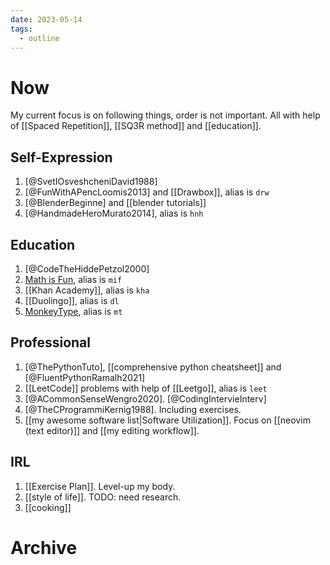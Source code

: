 ```yaml
---
date: 2023-05-14
tags:
  - outline
---
```


# Now

My current focus is on following things, order is not important.
All with help of [[Spaced Repetition]], [[SQ3R method]] and [[education]].

## Self-Expression

1. [@SvetIOsveshcheniDavid1988]
2. [@FunWithAPencLoomis2013] and [[Drawbox]], alias is `drw`
3. [@BlenderBeginne] and [[blender tutorials]]
4. [@HandmadeHeroMurato2014], alias is `hnh`

## Education

1. [@CodeTheHiddePetzol2000]
2. [Math is Fun](https://www.mathsisfun.com/), alias is `mif`
3. [[Khan Academy]], alias is `kha`
4. [[Duolingo]], alias is `dl`
5. [MonkeyType](https://monkeytype.com/), alias is `mt`

## Professional

1. [@ThePythonTuto], [[comprehensive python cheatsheet]] and [@FluentPythonRamalh2021]
2. [[LeetCode]] problems with help of [[Leetgo]], alias is `leet`
3. [@ACommonSenseWengro2020]. [@CodingIntervieInterv]
4. [@TheCProgrammiKernig1988]. Including exercises.
5. [[my awesome software list|Software Utilization]].
    Focus on [[neovim (text editor)]] and [[my editing workflow]].

## IRL

1. [[Exercise Plan]]. Level-up my body.
2. [[style of life]]. TODO: need research.
3. [[cooking]]

# Archive

